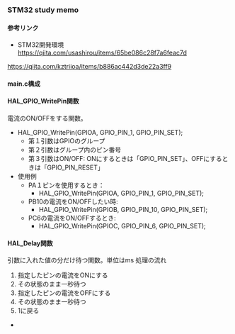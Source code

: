 ### STM32 study memo
#### 参考リンク
* STM32開発環境
https://qiita.com/usashirou/items/65be086c28f7a6feac7d

https://qiita.com/kztriioa/items/b886ac442d3de22a3ff9



#### main.c構成


#### HAL_GPIO_WritePin関数
電流のON/OFFをする関数。
* HAL_GPIO_WritePin(GPIOA, GPIO_PIN_1, GPIO_PIN_SET);
  * 第１引数はGPIOのグループ
  * 第２引数はグループ内のピン番号
  * 第３引数はON/OFF: ONにするときは「GPIO_PIN_SET」、OFFにするときは「GPIO_PIN_RESET」
* 使用例
  * PA１ピンを使用するとき：
    * HAL_GPIO_WritePin(GPIOA, GPIO_PIN_1, GPIO_PIN_SET);
  * PB10の電流をON/OFFしたい時:
    *  HAL_GPIO_WritePin(GPIOB, GPIO_PIN_10, GPIO_PIN_SET);
  * PC6の電流をON/OFFするとき: 
    * HAL_GPIO_WritePin(GPIOC, GPIO_PIN_6, GPIO_PIN_SET);

#### HAL_Delay関数
引数に入れた値の分だけ待つ関数。単位はms
処理の流れ
1. 指定したピンの電流をONにする
2. その状態のまま一秒待つ
3. 指定したピンの電流をOFFにする
4. その状態のまま一秒待つ
5. 1に戻る

* 